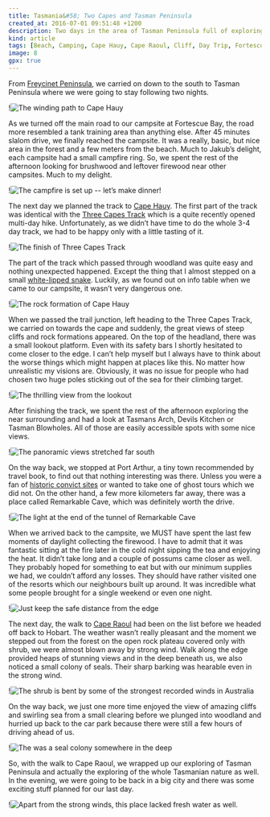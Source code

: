 ```yaml
---
title: Tasmania&#58; Two Capes and Tasman Peninsula
created_at: 2016-07-01 09:51:48 +1200
description: Two days in the area of Tasman Peninsula full of exploring little local gems, undertaking two half day trips to Cape Hauy and Cape Raoul, and enjoying beautiful sceneries of exposed high cliffs and swirling sea.
kind: article
tags: [Beach, Camping, Cape Hauy, Cape Raoul, Cliff, Day Trip, Fortescue  Bay, Remarkable Cave, Sea, Tasman Peninsula, Wildlife]
image: 8
gpx: true
---
```


From [Freycinet Peninsula](/trips/2016/06/07/tasmania-golden-beaches-of-freycinet-peninsula/), we carried on down to the south to Tasman Peninsula where we were going to stay following two nights.

!![The winding path to Cape Hauy](2)

As we turned off the main road to our campsite at Fortescue Bay, the road more resembled a tank training area than anything else. After 45 minutes slalom drive, we finally reached the campsite. It was a really, basic, but nice area in the forest and a few meters from the beach. Much to Jakub’s delight, each campsite had a small campfire ring. So, we spent the rest of the afternoon looking for brushwood and leftover firewood near other campsites. Much to my delight.

!![The campfire is set up -- let’s make dinner!](7)

The next day we planned the track to [Cape Hauy](http://www.parks.tas.gov.au/?base=1533). The first part of the track was identical with the [Three Capes Track](http://www.threecapestrack.com.au/index.html) which is a quite recently opened multi-day hike.  Unfortunately, as we didn’t have time to do the whole 3-4 day track, we had to be happy only with a little tasting of it.

!![The finish of Three Capes Track](1)

The part of the track which passed through woodland was quite easy and nothing unexpected happened. Except the thing that I almost stepped on a small [white-lipped snake](https://en.wikipedia.org/wiki/White-lipped_snake). Luckily, as we found out on info table when we came to our campsite, it wasn’t very dangerous one.

!![The rock formation of Cape Hauy](3)

When we passed the trail junction, left heading to the Three Capes Track, we carried on towards the cape and suddenly, the great views of steep cliffs and rock formations appeared. On the top of the headland, there was a small lookout platform. Even with its safety bars I shortly hesitated to come closer to the edge. I can’t help myself but I always have to think about the worse things which might happen at places like this. No matter how unrealistic my visions are. Obviously, it was no issue for people who had chosen two huge poles sticking out of the sea for their climbing target.

!![The thrilling view from the lookout](4)

After finishing the track, we spent the rest of the afternoon exploring the near surrounding and had a look at Tasmans Arch,  Devils Kitchen or Tasman Blowholes. All of those are easily accessible spots with some nice views.

!![The panoramic views stretched far south](5)

On the way back, we stopped at Port Arthur, a tiny town recommended by travel book, to find out that nothing interesting was there. Unless you were a fan of [historic convict sites](http://portarthur.org.au/) or wanted to take one of ghost tours which we did not. On the other hand, a few more kilometers far away, there was a place called Remarkable Cave, which was definitely worth the drive.

!![The light at the end of the tunnel of Remarkable Cave](6)

When we arrived back to the campsite, we MUST have spent the last few moments of daylight collecting the firewood. I have to admit that it was fantastic sitting at the fire later in the cold night sipping the tea and enjoying the heat. It didn’t take long and a couple of possums came closer as well. They probably hoped for something to eat but with our minimum supplies we had, we couldn’t afford any losses. They should have rather visited one of the resorts which our neighbours built up around. It was incredible what some people brought for a single weekend or even one night.

!![Just keep the safe distance from the edge](10)

The next day, the walk to [Cape Raoul](http://www.parks.tas.gov.au/?base=1536) had been on the list before we headed off back to Hobart. The weather wasn’t really pleasant and the moment we stepped out from the forest on the open rock plateau covered only with shrub, we were almost blown away by strong wind. Walk along the edge provided heaps of stunning views and in the deep beneath us, we also noticed a small colony of seals. Their sharp barking was hearable even in the strong wind.

!![The shrub is bent by some of the strongest recorded winds in Australia](9)

On the way back, we just one more time enjoyed the view of amazing cliffs and swirling sea from a small clearing before we plunged into woodland and hurried up back to the car park because there were still a few hours of driving ahead of us.

!![The was a seal colony somewhere in the deep](11)

So, with the walk to Cape Raoul, we wrapped up our exploring of Tasman Peninsula and actually the exploring of the whole Tasmanian nature as well. In the evening, we were going to be back in a big city and there was some exciting stuff planned for our last day.

!![Apart from the strong winds, this place lacked fresh water as well.](12)
